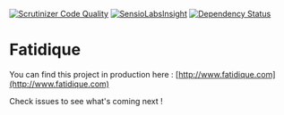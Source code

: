[![Scrutinizer Code Quality](https://scrutinizer-ci.com/g/Cryde/fatidique/badges/quality-score.png?b=master)](https://scrutinizer-ci.com/g/Cryde/fatidique/?branch=master)  [![SensioLabsInsight](https://insight.sensiolabs.com/projects/c0123a3f-0f5d-4861-870f-c86f4dbedcf5/mini.png)](https://insight.sensiolabs.com/projects/c0123a3f-0f5d-4861-870f-c86f4dbedcf5) [![Dependency Status](https://gemnasium.com/badges/github.com/Cryde/fatidique.svg)](https://gemnasium.com/github.com/Cryde/fatidique)

Fatidique
=========

You can find this project in production here : [http://www.fatidique.com](http://www.fatidique.com)


Check issues to see what's coming next !
